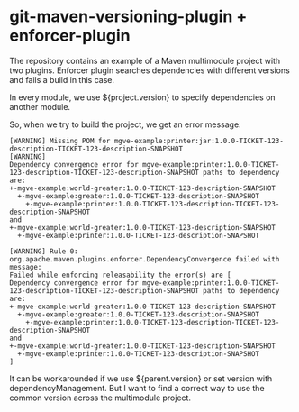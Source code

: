 # git-maven-versioning-plugin + enforcer-plugin

The repository contains an example of a Maven multimodule project with two plugins.
Enforcer plugin searches dependencies with different versions and fails a build in this case.

In every module, we use ${project.version} to specify dependencies on another module.

So, when we try to build the project, we get an error message: 
```
[WARNING] Missing POM for mgve-example:printer:jar:1.0.0-TICKET-123-description-TICKET-123-description-SNAPSHOT
[WARNING]
Dependency convergence error for mgve-example:printer:1.0.0-TICKET-123-description-TICKET-123-description-SNAPSHOT paths to dependency are:
+-mgve-example:world-greater:1.0.0-TICKET-123-description-SNAPSHOT
  +-mgve-example:greater:1.0.0-TICKET-123-description-SNAPSHOT
    +-mgve-example:printer:1.0.0-TICKET-123-description-TICKET-123-description-SNAPSHOT
and
+-mgve-example:world-greater:1.0.0-TICKET-123-description-SNAPSHOT
  +-mgve-example:printer:1.0.0-TICKET-123-description-SNAPSHOT

[WARNING] Rule 0: org.apache.maven.plugins.enforcer.DependencyConvergence failed with message:
Failed while enforcing releasability the error(s) are [
Dependency convergence error for mgve-example:printer:1.0.0-TICKET-123-description-TICKET-123-description-SNAPSHOT paths to dependency are:
+-mgve-example:world-greater:1.0.0-TICKET-123-description-SNAPSHOT
  +-mgve-example:greater:1.0.0-TICKET-123-description-SNAPSHOT
    +-mgve-example:printer:1.0.0-TICKET-123-description-TICKET-123-description-SNAPSHOT
and
+-mgve-example:world-greater:1.0.0-TICKET-123-description-SNAPSHOT
  +-mgve-example:printer:1.0.0-TICKET-123-description-SNAPSHOT
]
```

It can be workarounded if we use ${parent.version} or set version with dependencyManagement.
But I want to find a correct way to use the common version across the multimodule project.
